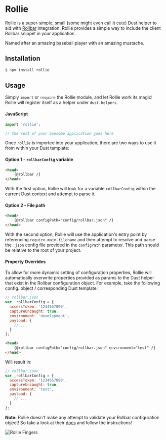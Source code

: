 
# Rollie

Rollie is a super-simple, small (some might even call it cute) Dust helper to aid with [Rollbar](https://www.rollbar.com) integration. Rollie provides a simple way to include the client Rollbar snippet in your application.

Named after an amazing baseball player with an amazing mustache. 

## Installation
```bash
$ npm install rollie
```

## Usage
Simply `import` or `require` the Rollie module, and let Rollie work its magic! Rollie will register itself as a helper under `dust.helpers`.

#### JavaScript
```javascript
import 'rollie';

// the rest of your awesome application goes here
```

Once `rollie` is imported into your application, there are two ways to use it from within your Dust template:

#### Option 1 - `rollbarConfig` variable
```html
<head>
    {@rollbar /}
</head>
```
With the first option, Rollie will look for a variable `rollbarConfig` within the current Dust context and attempt to parse it.

#### Option 2 - File path
```html
<head>
    {@rollbar configPath="config/rollbar.json" /}
</head>
```
With the second option, Rollie will use the application's entry point by referencing `require.main.filename` and then attempt to resolve and parse the `.json` config file provided in the `configPath` parameter. This path should be relative to the root of your project.

#### Property Overrides
To allow for more dynamic setting of configuration properties, Rollie will automatically overwrite properties provided as params to the Dust helper that exist in the Rollbar configuration object. For example, take the following config. object / corresponding Dust template: 

```javascript
// rollbar.json
var _rollbarConfig = {
  accessToken: '1234567890',
  captureUncaught: true,
  environment: 'development',
  payload: {
    // ...
  }
};
```

```html
<head>
    {@rollbar configPath="config/rollbar.json" environment="test" /}
</head>
```

Will result in: 

```javascript
// rollbar.json
var _rollbarConfig = {
  accessToken: '1234567890',
  captureUncaught: true,
  environment: 'test',
  payload: {
    // ...
  }
};
```

**Note:** Rollie doesn't make any attempt to validate your Rollbar configuration object! So take a look at their [docs](https://rollbar.com/docs/notifier/rollbar.js/) and follow the instructions!

![Rollie Fingers](https://i.imgur.com/QUhKvJ7.jpg)
